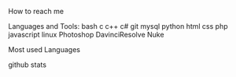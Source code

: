 

How to reach me


Languages and Tools:
bash c c++ c# git mysql python html css php javascript linux Photoshop DavinciResolve Nuke


Most used Languages

github stats
